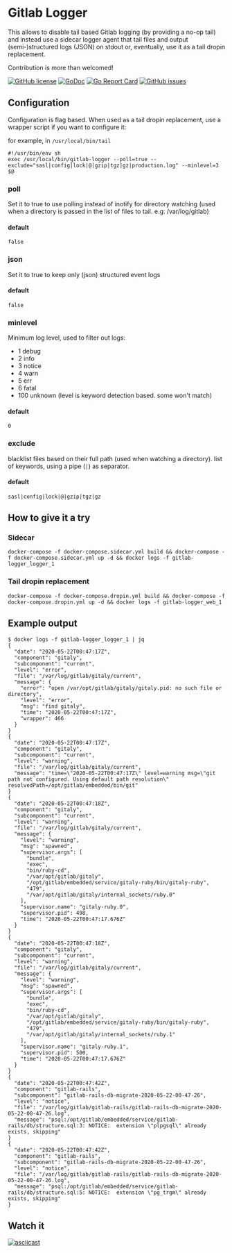 # Gitlab Logger
This allows to disable tail based Gitlab logging (by providing a no-op tail) and instead use a sidecar logger agent that tail files and output (semi-)structured logs (JSON) on stdout or, eventually, use it as a tail dropin replacement.

Contribution is more than welcomed!

[![GitHub license](https://img.shields.io/github/license/jbguerraz/gitlab-logger.svg?c)](https://github.com/jbguerraz/gitlab-logger/blob/master/LICENSE)
[![GoDoc](https://godoc.org/github.com/jbguerraz/gitlab-logger?status.svg)](https://pkg.go.dev/github.com/jbguerraz/gitlab-logger?tab=doc)
[![Go Report Card](https://goreportcard.com/badge/github.com/jbguerraz/gitlab-logger)](https://goreportcard.com/report/github.com/jbguerraz/gitlab-logger)
[![GitHub issues](https://img.shields.io/github/issues/jbguerraz/gitlab-logger.svg)](https://github.com/jbguerraz/gitlab-logger/issues)

## Configuration
Configuration is flag based. When used as a tail dropin replacement, use a wrapper script if you want to configure it:

for example, in `/usr/local/bin/tail`
```
#!/usr/bin/env sh
exec /usr/local/bin/gitlab-logger --poll=true --exclude="sasl|config|lock|@|gzip|tgz|gz|production.log" --minlevel=3 $@
```

### poll
Set it to true to use polling instead of inotify for directory watching (used when a directory is passed in the list of files to tail. e.g: /var/log/gitlab)
#### default
`false`
### json
Set it to true to keep only (json) structured event logs
#### default
`false`
### minlevel
Minimum log level, used to filter out logs:
- 1 debug
- 2 info
- 3 notice
- 4 warn
- 5 err
- 6 fatal
- 100 unknown (level is keyword detection based. some won't match)
#### default
`0`
### exclude
blacklist files based on their full path (used when watching a directory). list of keywords, using a pipe (`|`) as separator.
#### default
`sasl|config|lock|@|gzip|tgz|gz`

## How to give it a try
### Sidecar
`docker-compose -f docker-compose.sidecar.yml build && docker-compose -f docker-compose.sidecar.yml up -d && docker logs -f gitlab-logger_logger_1`

### Tail dropin replacement
`docker-compose -f docker-compose.dropin.yml build && docker-compose -f docker-compose.dropin.yml up -d && docker logs -f gitlab-logger_web_1`

## Example output
```
$ docker logs -f gitlab-logger_logger_1 | jq
{
  "date": "2020-05-22T00:47:17Z",
  "component": "gitaly",
  "subcomponent": "current",
  "level": "error",
  "file": "/var/log/gitlab/gitaly/current",
  "message": {
    "error": "open /var/opt/gitlab/gitaly/gitaly.pid: no such file or directory",
    "level": "error",
    "msg": "find gitaly",
    "time": "2020-05-22T00:47:17Z",
    "wrapper": 466
  }
}
{
  "date": "2020-05-22T00:47:17Z",
  "component": "gitaly",
  "subcomponent": "current",
  "level": "warning",
  "file": "/var/log/gitlab/gitaly/current",
  "message": "time=\"2020-05-22T00:47:17Z\" level=warning msg=\"git path not configured. Using default path resolution\" resolvedPath=/opt/gitlab/embedded/bin/git"
}
{
  "date": "2020-05-22T00:47:18Z",
  "component": "gitaly",
  "subcomponent": "current",
  "level": "warning",
  "file": "/var/log/gitlab/gitaly/current",
  "message": {
    "level": "warning",
    "msg": "spawned",
    "supervisor.args": [
      "bundle",
      "exec",
      "bin/ruby-cd",
      "/var/opt/gitlab/gitaly",
      "/opt/gitlab/embedded/service/gitaly-ruby/bin/gitaly-ruby",
      "479",
      "/var/opt/gitlab/gitaly/internal_sockets/ruby.0"
    ],
    "supervisor.name": "gitaly-ruby.0",
    "supervisor.pid": 498,
    "time": "2020-05-22T00:47:17.676Z"
  }
}
{
  "date": "2020-05-22T00:47:18Z",
  "component": "gitaly",
  "subcomponent": "current",
  "level": "warning",
  "file": "/var/log/gitlab/gitaly/current",
  "message": {
    "level": "warning",
    "msg": "spawned",
    "supervisor.args": [
      "bundle",
      "exec",
      "bin/ruby-cd",
      "/var/opt/gitlab/gitaly",
      "/opt/gitlab/embedded/service/gitaly-ruby/bin/gitaly-ruby",
      "479",
      "/var/opt/gitlab/gitaly/internal_sockets/ruby.1"
    ],
    "supervisor.name": "gitaly-ruby.1",
    "supervisor.pid": 500,
    "time": "2020-05-22T00:47:17.676Z"
  }
}
{
  "date": "2020-05-22T00:47:42Z",
  "component": "gitlab-rails",
  "subcomponent": "gitlab-rails-db-migrate-2020-05-22-00-47-26",
  "level": "notice",
  "file": "/var/log/gitlab/gitlab-rails/gitlab-rails-db-migrate-2020-05-22-00-47-26.log",
  "message": "psql:/opt/gitlab/embedded/service/gitlab-rails/db/structure.sql:3: NOTICE:  extension \"plpgsql\" already exists, skipping"
}
{
  "date": "2020-05-22T00:47:42Z",
  "component": "gitlab-rails",
  "subcomponent": "gitlab-rails-db-migrate-2020-05-22-00-47-26",
  "level": "notice",
  "file": "/var/log/gitlab/gitlab-rails/gitlab-rails-db-migrate-2020-05-22-00-47-26.log",
  "message": "psql:/opt/gitlab/embedded/service/gitlab-rails/db/structure.sql:5: NOTICE:  extension \"pg_trgm\" already exists, skipping"
}
```

## Watch it

[![asciicast](https://asciinema.org/a/lx8RDAWAAaMFXZNbiaseBRkDL.svg)](https://asciinema.org/a/lx8RDAWAAaMFXZNbiaseBRkDL)
